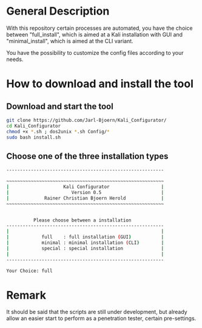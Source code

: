 # General Description

With this repository certain processes are automated, you have the choice between "full_install", which is aimed at a Kali installation with GUI and "minimal_install", which is aimed at the CLI variant.

You have the possibility to customize the config files according to your needs.

# How to download and install the tool
## Download and start the tool
```bash
git clone https://github.com/Jarl-Bjoern/Kali_Configurator/
cd Kali_Configurator
chmod +x *.sh ; dos2unix *.sh Config/*
sudo bash install.sh
```

## Choose one of the three installation types
```bash
----------------------------------------------------------

~~~~~~~~~~~~~~~~~~~~~~~~~~~~~~~~~~~~~~~~~~~~~~~~~~~~~~~~~~
|                    Kali Configurator                   |
|                       Version 0.5                      |
|             Rainer Christian Bjoern Herold             |
~~~~~~~~~~~~~~~~~~~~~~~~~~~~~~~~~~~~~~~~~~~~~~~~~~~~~~~~~~


          Please choose between a installation
----------------------------------------------------------
|                                                        |
|            full    : full installation (GUI)           |
|            minimal : minimal installation (CLI)        |
|            special : special installation              |
|                                                        |
----------------------------------------------------------

Your Choice: full
```

# Remark
It should be said that the scripts are still under development, but already allow an easier start to perform as a penetration tester, certain pre-settings.
